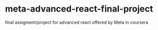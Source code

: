 # meta-advanced-react-final-project
final assigment/project for advanced react offered by Meta in coursera
